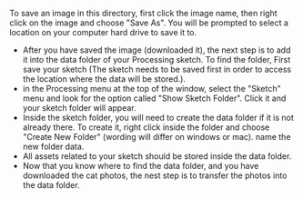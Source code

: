 To save an image in this directory, first click the image name, then right click on the image and choose "Save As". You will be prompted to select a location on your computer hard drive to save it to. 

* After you have saved the image (downloaded it), the next step is to add it into the data folder of your Processing sketch. To find the folder, First save your sketch (The sketch needs to be saved first in order to access the location where the data will be stored.). 
* in the Processing menu at the top of the window, select the "Sketch" menu and look for the option called "Show Sketch Folder". Click it and your sketch folder will appear. 
* Inside the sketch folder, you will need to create the data folder if it is not already there. To create it, right click inside the folder and choose "Create New Folder" (wording will differ on windows or mac). name the new folder data. 
* All assets related to your sketch should be stored inside the data folder. 
* Now that you know where to find the data folder, and you have downloaded the cat photos, the nest step is to transfer the photos into the data folder. 
